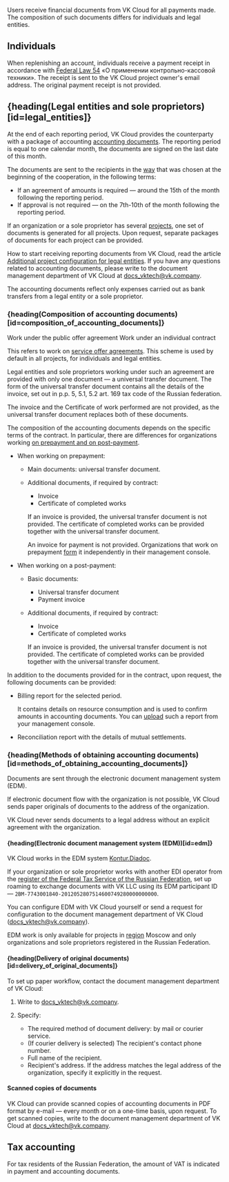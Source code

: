 Users receive financial documents from VK Cloud for all payments made. The composition of such documents differs for individuals and legal entities.

## Individuals

When replenishing an account, individuals receive a payment receipt in accordance with [Federal Law 54](https://base.garant.ru/12130951/) «О применении контрольно-кассовой техники». The receipt is sent to the VK Cloud project owner's email address. The original payment receipt is not provided.

## {heading(Legal entities and sole proprietors)[id=legal_entities]}

At the end of each reporting period, VK Cloud provides the counterparty with a package of accounting [accounting documents](#composition_of_accounting_documents). The reporting period is equal to one calendar month, the documents are signed on the last date of this month.

The documents are sent to the recipients in the [way](#methods_of_obtaining_accounting_documents) that was chosen at the beginning of the cooperation, in the following terms:

- If an agreement of amounts is required — around the 15th of the month following the reporting period.
- If approval is not required — on the 7th-10th of the month following the reporting period.

<info>

If an organization or a sole proprietor has several [projects](/en/tools-for-using-services/account/concepts/projects), one set of documents is generated for all projects. Upon request, separate packages of documents for each project can be provided.

</info>

How to start receiving reporting documents from VK Cloud, read the article [Additional project configuration for legal entities](../../service-management/corporate). If you have any questions related to accounting documents, please write to the document management department of VK Cloud at [docs_vktech@vk.company](mailto:docs_vktech@vk.company).

<warn>

The accounting documents reflect only expenses carried out as bank transfers from a legal entity or a sole proprietor.

</warn>

### {heading(Composition of accounting documents)[id=composition_of_accounting_documents]}

<tabs>
<tablist>
<tab>Work under the public offer agreement</tab>
<tab>Work under an individual contract</tab>
</tablist>
<tabpanel>

This refers to work on [service offer agreements](/en/intro/start/legal). This scheme is used by default in all projects, for individuals and legal entities.

Legal entities and sole proprietors working under such an agreement are provided with only one document — a universal transfer document. The form of the universal transfer document contains all the details of the invoice, set out in p.p. 5, 5.1, 5.2 art. 169 tax code of the Russian federation.

The invoice and the Certificate of work performed are not provided, as the universal transfer document replaces both of these documents.

</tabpanel>
<tabpanel>

The composition of the accounting documents depends on the specific terms of the contract. In particular, there are differences for organizations working [on prepayment and on post-payment](../physical-corporate#payment_scheme).

- When working on prepayment:

  - Main documents: universal transfer document.

  - Additional documents, if required by contract:

    - Invoice
    - Certificate of completed works

    <info>

    If an invoice is provided, the universal transfer document is not provided. The certificate of completed works can be provided together with the universal transfer document.

    </info>

    An invoice for payment is not provided. Organizations that work on prepayment [form](../../service-management/bill-generation) it independently in their management console.

- When working on a post-payment:

  - Basic documents:

    - Universal transfer document
    - Payment invoice

  - Additional documents, if required by contract:

    - Invoice
    - Certificate of completed works

    <info>

    If an invoice is provided, the universal transfer document is not provided. The certificate of completed works can be provided together with the universal transfer document.

    </info>

</tabpanel>
</tabs>

In addition to the documents provided for in the contract, upon request, the following documents can be provided:

- Billing report for the selected period.

    It contains details on resource consumption and is used to confirm amounts in accounting documents. You can [upload](../../service-management/detail#downloading_the_report) such a report from your management console.

- Reconciliation report with the details of mutual settlements.

### {heading(Methods of obtaining accounting documents)[id=methods_of_obtaining_accounting_documents]}

Documents are sent through the electronic document management system (EDM).

If electronic document flow with the organization is not possible, VK Cloud sends paper originals of documents to the address of the organization.

<info>

VK Cloud never sends documents to a legal address without an explicit agreement with the organization.

</info>

#### {heading(Electronic document management system (EDM))[id=edm]}

VK Cloud works in the EDM system [Kontur.Diadoc](https://www.diadoc.ru/).

If your organization or sole proprietor works with another EDI operator from the [register of the Federal Tax Service of the Russian Federation](https://www.nalog.gov.ru/rn77/oedo/search_edo/), set up roaming to exchange documents with VK LLC using its EDM participant ID — `2BM-7743001840-2012052807514600749280000000000`.

You can configure EDM with VK Cloud yourself or send a request for configuration to the document management department of VK Cloud (docs_vktech@vk.company).

<info>

EDM work is only available for projects in [region](/en/tools-for-using-services/account/concepts/regions) Moscow and only organizations and sole proprietors registered in the Russian Federation.

</info>

#### {heading(Delivery of original documents)[id=delivery_of_original_documents]}

To set up paper workflow, contact the document management department of VK Cloud:

1. Write to [docs_vktech@vk.company](mailto:docs_vktech@vk.company).
1. Specify:

   - The required method of document delivery: by mail or courier service.
   - (If courier delivery is selected) The recipient's contact phone number.
   - Full name of the recipient.
   - Recipient's address. If the address matches the legal address of the organization, specify it explicitly in the request.

#### Scanned copies of documents

VK Cloud can provide scanned copies of accounting documents in PDF format by e-mail — every month or on a one-time basis, upon request. To get scanned copies, write to the document management department of VK Cloud at [docs_vktech@vk.company](mailto:docs_vktech@vk.company).

## Tax accounting

For tax residents of the Russian Federation, the amount of VAT is indicated in payment and accounting documents.
